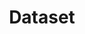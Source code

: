 ---
title: Dataset
description: Dataset details
permalink: /dataset/_key_
layout: dataset-key
noindex: true
---